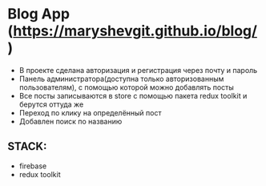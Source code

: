 # Blog App (https://maryshevgit.github.io/blog/)

- В проекте сделана авторизация и регистрация через почту и пароль
- Панель администратора(доступна только авторизованным пользователям), с помощью которой можно добавлять посты
- Все посты записываются в store с помощью пакета redux toolkit и берутся оттуда же
- Переход по клику на определённый пост
- Добавлен поиск по названию

## STACK: 
- firebase 
- redux toolkit
